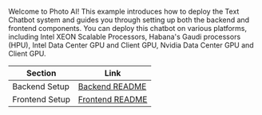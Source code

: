 Welcome to Photo AI! This example introduces how to deploy the Text Chatbot system and guides you through setting up both the backend and frontend components. You can deploy this chatbot on various platforms, including Intel XEON Scalable Processors, Habana's Gaudi processors (HPU), Intel Data Center GPU and Client GPU, Nvidia Data Center GPU and Client GPU.

| Section              | Link                      |
| ---------------------| --------------------------|
| Backend Setup        | [Backend README](./backend/README.md) |
| Frontend Setup       | [Frontend README](../../../ui/customized/talking_photo/README.md) |
